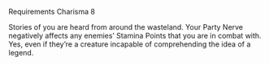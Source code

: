 Requirements Charisma 8

Stories of you are heard from around the wasteland. Your Party Nerve negatively affects any enemies’ Stamina Points that you are in combat with. Yes, even if they’re a creature incapable of comprehending the idea of a legend.